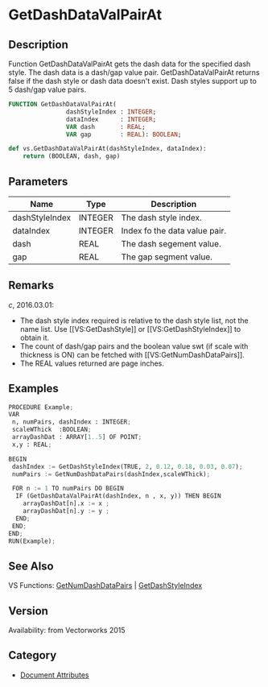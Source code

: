 # GetDashDataValPairAt

## Description
Function GetDashDataValPairAt gets the dash data for the specified dash style. The dash data is a dash/gap value pair. GetDashDataValPairAt returns false if the dash style or dash data doesn't exist. Dash styles support up to 5 dash/gap value pairs.

```pascal
FUNCTION GetDashDataValPairAt(
				dashStyleIndex : INTEGER;
				dataIndex      : INTEGER;
				VAR dash       : REAL;
				VAR gap        : REAL): BOOLEAN;
```

```python
def vs.GetDashDataValPairAt(dashStyleIndex, dataIndex):
    return (BOOLEAN, dash, gap)
```

## Parameters
|Name|Type|Description|
|---|---|---|
|dashStyleIndex|INTEGER|The dash style index.|
|dataIndex|INTEGER|Index fo the data value pair.|
|dash|REAL|The dash segement value.|
|gap|REAL|The gap segment value.|

## Remarks
*_c_*, 2016.03.01:
* The dash style index required is relative to the dash style list, not the name list. Use [[VS:GetDashStyle]] or [[VS:GetDashStyleIndex]] to obtain it.
* The count of dash/gap pairs and the boolean value swt (if scale with thickness is ON) can be fetched with [[VS:GetNumDashDataPairs]]. 
* The REAL values returned are page inches.

## Examples
```python
PROCEDURE Example;
VAR
 n, numPairs, dashIndex : INTEGER;
 scaleWThick  :BOOLEAN;
 arrayDashDat : ARRAY[1..5] OF POINT;
 x,y : REAL;

BEGIN
 dashIndex := GetDashStyleIndex(TRUE, 2, 0.12, 0.18, 0.03, 0.07);
 numPairs := GetNumDashDataPairs(dashIndex,scaleWThick);

 FOR n := 1 TO numPairs DO BEGIN
  IF (GetDashDataValPairAt(dashIndex, n , x, y)) THEN BEGIN
    arrayDashDat[n].x := x ;
    arrayDashDat[n].y := y ;
  END; 
 END;
END;
RUN(Example);
```

## See Also
VS Functions:
[GetNumDashDataPairs](GetNumDashDataPairs.md) 
| [GetDashStyleIndex](GetDashStyleIndex.md)

## Version
Availability: from Vectorworks 2015

## Category
* [Document Attributes](../Categories/Document%20Attributes.md)
